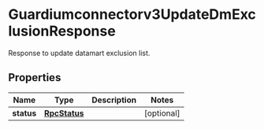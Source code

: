 

# Guardiumconnectorv3UpdateDmExclusionResponse

Response to update datamart exclusion list.

## Properties

| Name | Type | Description | Notes |
|------------ | ------------- | ------------- | -------------|
|**status** | [**RpcStatus**](RpcStatus.md) |  |  [optional] |



